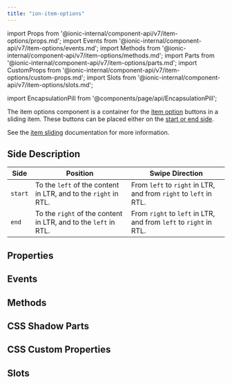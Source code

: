 ```yaml
---
title: "ion-item-options"
---
```


import Props from '@ionic-internal/component-api/v7/item-options/props.md';
import Events from '@ionic-internal/component-api/v7/item-options/events.md';
import Methods from '@ionic-internal/component-api/v7/item-options/methods.md';
import Parts from '@ionic-internal/component-api/v7/item-options/parts.md';
import CustomProps from '@ionic-internal/component-api/v7/item-options/custom-props.md';
import Slots from '@ionic-internal/component-api/v7/item-options/slots.md';

<head>
  <title>ion-item-options: Option Button Components for Ionic Apps</title>
  <meta name="description" content="ion-item-options are for ion-item-sliding. These option buttons can be placed either on the start or end side. Read to learn more about use on Ionic apps." />
</head>

import EncapsulationPill from '@components/page/api/EncapsulationPill';


The item options component is a container for the [item option](./item-option) buttons in a sliding item. These buttons can be placed either on the [start or end side](#side-description).

See the [item sliding](./item-sliding) documentation for more information.


## Side Description

| Side    | Position                                                        | Swipe Direction                                                   |
| ------- | --------------------------------------------------------------- | ----------------------------------------------------------------- |
| `start` | To the `left` of the content in LTR, and to the `right` in RTL. | From `left` to `right` in LTR, and from `right` to `left` in RTL. |
| `end`   | To the `right` of the content in LTR, and to the `left` in RTL. | From `right` to `left` in LTR, and from `left` to `right` in RTL. |




## Properties
<Props />

## Events
<Events />

## Methods
<Methods />

## CSS Shadow Parts
<Parts />

## CSS Custom Properties
<CustomProps />

## Slots
<Slots />
